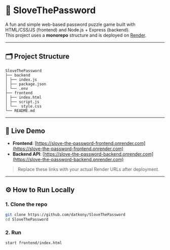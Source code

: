 # 🔐 SloveThePassword

A fun and simple web-based password puzzle game built with HTML/CSS/JS (frontend) and Node.js + Express (backend).  
This project uses a **monorepo** structure and is deployed on [Render](https://render.com).

---

## 🗂 Project Structure

```
SloveThePassword
├── backend
│ ├── index.js
│ ├── package.json
│ └── .env
├── frontend
│ ├── index.html
│ ├── script.js
│ └──  style.css
└── README.md
```

---

## 🚀 Live Demo

- **Frontend**: [https://slove-the-password-frontend.onrender.com](https://slove-the-password-frontend.onrender.com)  
- **Backend API**: [https://slove-the-password-backend.onrender.com](https://slove-the-password-backend.onrender.com)

> Replace these links with your actual Render URLs after deployment.

---

## ⚙️ How to Run Locally

### 1. Clone the repo

```bash
git clone https://github.com/datkony/SloveThePassword
cd SloveThePassword
```

### 2. Run

```bash
start frontend/index.html
```